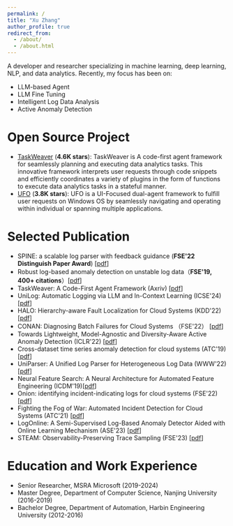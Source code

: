 ```yaml
---
permalink: /
title: "Xu Zhang"
author_profile: true
redirect_from: 
  - /about/
  - /about.html
---
```


A developer and researcher specializing in machine learning, deep learning, NLP, and data analytics. 
Recently, my focus has been on:

- LLM-based Agent 
- LLM Fine Tuning 
- Intelligent Log Data Analysis
- Active Anomaly Detection


Open Source Project
======

- [TaskWeaver](https://github.com/microsoft/TaskWeaver)  (**4.6K stars**): TaskWeaver is A code-first agent framework for seamlessly planning and executing data analytics tasks. This innovative framework interprets user requests through code snippets and efficiently coordinates a variety of plugins in the form of functions to execute data analytics tasks in a stateful manner.
- [UFO](https://github.com/microsoft/UFO)  (**3.8K stars**): UFO is a UI-Focused dual-agent framework to fulfill user requests on Windows OS by seamlessly navigating and operating within individual or spanning multiple applications.


Selected Publication
======
- SPINE: a scalable log parser with feedback guidance (**FSE'22 Distinguish Paper Award**) [[pdf](https://dl.acm.org/doi/abs/10.1145/3338906.3338931)]
- Robust log-based anomaly detection on unstable log data（**FSE'19, 400+ citations**）[[pdf](https://dl.acm.org/doi/abs/10.1145/3338906.3338931)]
- TaskWeaver: A Code-First Agent Framework (Axriv) [[pdf](https://arxiv.org/abs/2311.17541)]
- UniLog: Automatic Logging via LLM and In-Context Learning (ICSE'24) [[pdf](https://dl.acm.org/doi/abs/10.1145/3597503.3623326)]
- HALO: Hierarchy-aware Fault Localization for Cloud Systems (KDD'22) [[pdf](https://dl.acm.org/doi/abs/10.1145/3447548.3467190)]
- CONAN: Diagnosing Batch Failures for Cloud Systems （FSE'22） [[pdf](https://dl.acm.org/doi/abs/10.1145/3338906.3338931)]
- Towards Lightweight, Model-Agnostic and Diversity-Aware Active Anomaly Detection (ICLR'22) [[pdf](https://openreview.net/forum?id=-vKlt84fHs)]
- Cross-dataset time series anomaly detection for cloud systems (ATC'19) [[pdf](https://www.usenix.org/conference/atc19/presentation/zhang-xu)]
- UniParser: A Unified Log Parser for Heterogeneous Log Data (WWW'22) [[pdf](https://dl.acm.org/doi/abs/10.1145/3485447.3511993)]
- Neural Feature Search: A Neural Architecture for Automated Feature Engineering (ICDM'19)[[pdf](https://ieeexplore.ieee.org/abstract/document/8970679/)]
- Onion: identifying incident-indicating logs for cloud systems (FSE'22) [[pdf](https://dl.acm.org/doi/abs/10.1145/3468264.3473919)]
- Fighting the Fog of War: Automated Incident Detection for Cloud Systems (ATC'21) [[pdf](https://www.usenix.org/conference/atc21/presentation/li-liqun)]
- LogOnline: A Semi-Supervised Log-Based Anomaly Detector Aided with Online Learning Mechanism (ASE'23) [[pdf](https://ieeexplore.ieee.org/abstract/document/10298477)]
- STEAM: Observability-Preserving Trace Sampling (FSE'23) [[pdf](https://dl.acm.org/doi/abs/10.1145/3611643.3613881)]

Education and Work Experience
======

- Senior Researcher, MSRA Microsoft (2019-2024)
- Master Degree, Department of Computer Science, Nanjing University (2016-2019)
- Bachelor Degree, Department of Automation, Harbin Engineering University (2012-2016)









<!-- This is the front page of a website that is powered by the [academicpages template](https://github.com/academicpages/academicpages.github.io) and hosted on GitHub pages. [GitHub pages](https://pages.github.com) is a free service in which websites are built and hosted from code and data stored in a GitHub repository, automatically updating when a new commit is made to the respository. This template was forked from the [Minimal Mistakes Jekyll Theme](https://mmistakes.github.io/minimal-mistakes/) created by Michael Rose, and then extended to support the kinds of content that academics have: publications, talks, teaching, a portfolio, blog posts, and a dynamically-generated CV. You can fork [this repository](https://github.com/academicpages/academicpages.github.io) right now, modify the configuration and markdown files, add your own PDFs and other content, and have your own site for free, with no ads! An older version of this template powers my own personal website at [stuartgeiger.com](http://stuartgeiger.com), which uses [this Github repository](https://github.com/staeiou/staeiou.github.io).

A data-driven personal website
======
Like many other Jekyll-based GitHub Pages templates, academicpages makes you separate the website's content from its form. The content & metadata of your website are in structured markdown files, while various other files constitute the theme, specifying how to transform that content & metadata into HTML pages. You keep these various markdown (.md), YAML (.yml), HTML, and CSS files in a public GitHub repository. Each time you commit and push an update to the repository, the [GitHub pages](https://pages.github.com/) service creates static HTML pages based on these files, which are hosted on GitHub's servers free of charge.

Many of the features of dynamic content management systems (like Wordpress) can be achieved in this fashion, using a fraction of the computational resources and with far less vulnerability to hacking and DDoSing. You can also modify the theme to your heart's content without touching the content of your site. If you get to a point where you've broken something in Jekyll/HTML/CSS beyond repair, your markdown files describing your talks, publications, etc. are safe. You can rollback the changes or even delete the repository and start over -- just be sure to save the markdown files! Finally, you can also write scripts that process the structured data on the site, such as [this one](https://github.com/academicpages/academicpages.github.io/blob/master/talkmap.ipynb) that analyzes metadata in pages about talks to display [a map of every location you've given a talk](https://academicpages.github.io/talkmap.html).

Getting started
======
1. Register a GitHub account if you don't have one and confirm your e-mail (required!)
1. Fork [this repository](https://github.com/academicpages/academicpages.github.io) by clicking the "fork" button in the top right. 
1. Go to the repository's settings (rightmost item in the tabs that start with "Code", should be below "Unwatch"). Rename the repository "[your GitHub username].github.io", which will also be your website's URL.
1. Set site-wide configuration and create content & metadata (see below -- also see [this set of diffs](http://archive.is/3TPas) showing what files were changed to set up [an example site](https://getorg-testacct.github.io) for a user with the username "getorg-testacct")
1. Upload any files (like PDFs, .zip files, etc.) to the files/ directory. They will appear at https://[your GitHub username].github.io/files/example.pdf.  
1. Check status by going to the repository settings, in the "GitHub pages" section

Site-wide configuration
------
The main configuration file for the site is in the base directory in [_config.yml](https://github.com/academicpages/academicpages.github.io/blob/master/_config.yml), which defines the content in the sidebars and other site-wide features. You will need to replace the default variables with ones about yourself and your site's github repository. The configuration file for the top menu is in [_data/navigation.yml](https://github.com/academicpages/academicpages.github.io/blob/master/_data/navigation.yml). For example, if you don't have a portfolio or blog posts, you can remove those items from that navigation.yml file to remove them from the header. 

Create content & metadata
------
For site content, there is one markdown file for each type of content, which are stored in directories like _publications, _talks, _posts, _teaching, or _pages. For example, each talk is a markdown file in the [_talks directory](https://github.com/academicpages/academicpages.github.io/tree/master/_talks). At the top of each markdown file is structured data in YAML about the talk, which the theme will parse to do lots of cool stuff. The same structured data about a talk is used to generate the list of talks on the [Talks page](https://academicpages.github.io/talks), each [individual page](https://academicpages.github.io/talks/2012-03-01-talk-1) for specific talks, the talks section for the [CV page](https://academicpages.github.io/cv), and the [map of places you've given a talk](https://academicpages.github.io/talkmap.html) (if you run this [python file](https://github.com/academicpages/academicpages.github.io/blob/master/talkmap.py) or [Jupyter notebook](https://github.com/academicpages/academicpages.github.io/blob/master/talkmap.ipynb), which creates the HTML for the map based on the contents of the _talks directory).

**Markdown generator**

I have also created [a set of Jupyter notebooks](https://github.com/academicpages/academicpages.github.io/tree/master/markdown_generator
) that converts a CSV containing structured data about talks or presentations into individual markdown files that will be properly formatted for the academicpages template. The sample CSVs in that directory are the ones I used to create my own personal website at stuartgeiger.com. My usual workflow is that I keep a spreadsheet of my publications and talks, then run the code in these notebooks to generate the markdown files, then commit and push them to the GitHub repository.

How to edit your site's GitHub repository
------
Many people use a git client to create files on their local computer and then push them to GitHub's servers. If you are not familiar with git, you can directly edit these configuration and markdown files directly in the github.com interface. Navigate to a file (like [this one](https://github.com/academicpages/academicpages.github.io/blob/master/_talks/2012-03-01-talk-1.md) and click the pencil icon in the top right of the content preview (to the right of the "Raw | Blame | History" buttons). You can delete a file by clicking the trashcan icon to the right of the pencil icon. You can also create new files or upload files by navigating to a directory and clicking the "Create new file" or "Upload files" buttons. 

Example: editing a markdown file for a talk
![Editing a markdown file for a talk](/images/editing-talk.png)

For more info
------
More info about configuring academicpages can be found in [the guide](https://academicpages.github.io/markdown/). The [guides for the Minimal Mistakes theme](https://mmistakes.github.io/minimal-mistakes/docs/configuration/) (which this theme was forked from) might also be helpful. -->
